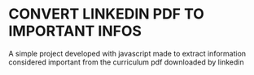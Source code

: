 # CONVERT LINKEDIN PDF TO IMPORTANT INFOS

A simple project developed with javascript made to extract information considered important from the curriculum pdf downloaded by linkedin